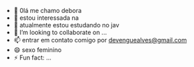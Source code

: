 - 👋 0lá me chamo debora
- 👀 estou interessada na 
- 🌱 atualmente estou estudando no jav
- 💞️ I’m looking to collaborate on ...
- 📫 entrar em contato comigo por devenguealves@gmail.com
- 😄 sexo feminino
- ⚡ Fun fact: ...

<!---
deboraalvess/deboraalvess is a ✨ special ✨ repository because its `README.md` (this file) appears on your GitHub profile.
You can click the Preview link to take a look at your changes.
--->
